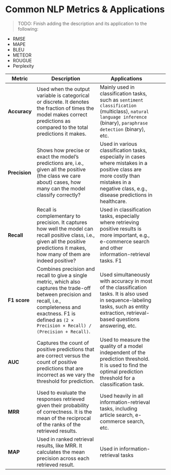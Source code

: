 # Common NLP Metrics & Applications

> TODO: Finish adding the description and its application to the following:

- RMSE
- MAPE
- BLEU
- METEOR
- ROUGUE
- Perplexity

| Metric        | Description                                                                                                                                                                                                                  | Applications                                                                                                                                                                             |  |  |
|---------------|------------------------------------------------------------------------------------------------------------------------------------------------------------------------------------------------------------------------------|------------------------------------------------------------------------------------------------------------------------------------------------------------------------------------------|--|--|
| **Accuracy**  | Used when the output variable is categorical or discrete. It denotes the fraction of times the model makes correct predictions as compared to the total predictions it makes.                                                | Mainly used in classification tasks, such as `sentiment classification` (multiclass),  `natural language inference` (binary), `paraphrase detection` (binary), etc.                      |  |  |
| **Precision** | Shows how precise or exact the model’s predictions are, i.e., given all the positive (the class we care about) cases, how many can the model classify correctly?                                                             | Used in various classification tasks, especially in cases where mistakes in a positive class are more costly than mistakes in a negative class, e.g., disease predictions in healthcare. |  |  |
| **Recall**    | Recall is complementary to precision. It captures how well the model can recall positive class, i.e., given all the positive predictions it makes, how many of them are indeed positive?                                     | Used in classification tasks, especially where retrieving positive results is more important, e.g., e-commerce search and other information-retrieval tasks. F1                          |  |  |
| **F1 score**  | Combines precision and recall to give a single metric, which also captures the trade-off between precision and recall, i.e., completeness and exactness. F1 is defined as `(2 × Precision × Recall) / (Precision + Recall)`. | Used simultaneously with accuracy in most of the classification tasks. It is also used in sequence-labeling tasks, such as entity extraction, retrieval-based questions answering, etc.  |  |  |
| **AUC**       | Captures the count of positive predictions that are correct versus the count of positive predictions that are incorrect as we vary the threshold for prediction.                                                             | Used to measure the quality of a model independent of the prediction threshold. It is used to find the optimal prediction threshold for a classification task.                           |  |  |
| **MRR**       | Used to evaluate the responses retrieved given their probability of correctness. It is the mean of the reciprocal of the ranks of the retrieved results.                                                                     | Used heavily in all information-retrieval tasks, including article search, e-commerce search, etc.                                                                                       |  |  |
| **MAP**       | Used in ranked retrieval results, like MRR. It calculates the mean precision across each retrieved result.                                                                                                                   | Used in information-retrieval tasks                                                                                                                                                      |  |  |
